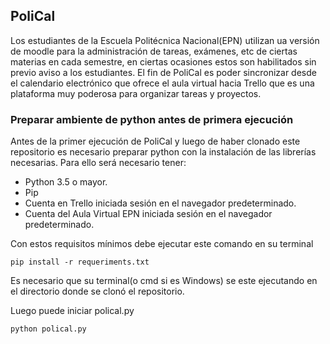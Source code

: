 ## PoliCal
Los estudiantes de la Escuela Politécnica Nacional(EPN) utilizan ua versión de moodle para la administración de tareas, exámenes, etc de ciertas materias en cada semestre, en ciertas ocasiones estos son habilitados sin previo aviso a los estudiantes. El fin de PoliCal es poder sincronizar desde el calendario electrónico que ofrece el aula virtual hacia Trello que es una plataforma muy poderosa para organizar tareas y proyectos.
### Preparar ambiente de python antes de primera ejecución
Antes de la primer ejecución de PoliCal y luego de haber clonado este repositorio es necesario preparar python con la instalación de las librerías necesarias. Para ello será necesario tener:
- Python 3.5 o mayor.
- Pip
- Cuenta en Trello iniciada sesión en el navegador predeterminado.
- Cuenta del Aula Virtual EPN iniciada sesión en el navegador predeterminado.

Con estos requisitos mínimos debe ejecutar este comando en su terminal
```
pip install -r requeriments.txt
```
Es necesario que su terminal(o cmd si es Windows) se este ejecutando en el directorio donde se clonó el repositorio.

Luego puede iniciar polical.py
```
python polical.py
```
